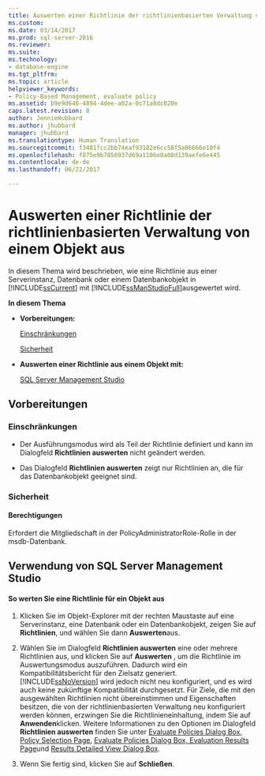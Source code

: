 ```yaml
---
title: Auswerten einer Richtlinie der richtlinienbasierten Verwaltung von einem Objekt aus | Microsoft-Dokumentation
ms.custom: 
ms.date: 03/14/2017
ms.prod: sql-server-2016
ms.reviewer: 
ms.suite: 
ms.technology:
- database-engine
ms.tgt_pltfrm: 
ms.topic: article
helpviewer_keywords:
- Policy-Based Management, evaluate policy
ms.assetid: b9e9d646-4894-4dee-a02a-0c71a8dc020e
caps.latest.revision: 8
author: JennieHubbard
ms.author: jhubbard
manager: jhubbard
ms.translationtype: Human Translation
ms.sourcegitcommit: f3481fcc2bb74eaf93182e6cc58f5a06666e10f4
ms.openlocfilehash: f875e9b7858937d69a1106e8a08d139aefe6e445
ms.contentlocale: de-de
ms.lasthandoff: 06/22/2017

---
```

# <a name="evaluate-a-policy-based-management-policy-from-an-object"></a>Auswerten einer Richtlinie der richtlinienbasierten Verwaltung von einem Objekt aus
  In diesem Thema wird beschrieben, wie eine Richtlinie aus einer Serverinstanz, Datenbank oder einem Datenbankobjekt in [!INCLUDE[ssCurrent](../../includes/sscurrent-md.md)] mit [!INCLUDE[ssManStudioFull](../../includes/ssmanstudiofull-md.md)]ausgewertet wird.  
  
 **In diesem Thema**  
  
-   **Vorbereitungen:**  
  
     [Einschränkungen](#Restrictions)  
  
     [Sicherheit](#Security)  
  
-   **Auswerten einer Richtlinie aus einem Objekt mit:**  
  
     [SQL Server Management Studio](#SSMSProcedure)  
  
##  <a name="BeforeYouBegin"></a> Vorbereitungen  
  
###  <a name="Restrictions"></a> Einschränkungen  
  
-   Der Ausführungsmodus wird als Teil der Richtlinie definiert und kann im Dialogfeld **Richtlinien auswerten** nicht geändert werden.  
  
-   Das Dialogfeld **Richtlinien auswerten** zeigt nur Richtlinien an, die für das Datenbankobjekt geeignet sind.  
  
###  <a name="Security"></a> Sicherheit  
  
####  <a name="Permissions"></a> Berechtigungen  
 Erfordert die Mitgliedschaft in der PolicyAdministratorRole-Rolle in der msdb-Datenbank.  
  
##  <a name="SSMSProcedure"></a> Verwendung von SQL Server Management Studio  
  
#### <a name="to-evaluate-a-policy-from-an-object"></a>So werten Sie eine Richtlinie für ein Objekt aus  
  
1.  Klicken Sie im Objekt-Explorer mit der rechten Maustaste auf eine Serverinstanz, eine Datenbank oder ein Datenbankobjekt, zeigen Sie auf **Richtlinien**, und wählen Sie dann **Auswerten**aus.  
  
2.  Wählen Sie im Dialogfeld **Richtlinien auswerten** eine oder mehrere Richtlinien aus, und klicken Sie auf **Auswerten** , um die Richtlinie im Auswertungsmodus auszuführen. Dadurch wird ein Kompatibilitätsbericht für den Zielsatz generiert. [!INCLUDE[ssNoVersion](../../includes/ssnoversion-md.md)] wird jedoch nicht neu konfiguriert, und es wird auch keine zukünftige Kompatibilität durchgesetzt. Für Ziele, die mit den ausgewählten Richtlinien nicht übereinstimmen und Eigenschaften besitzen, die von der richtlinienbasierten Verwaltung neu konfiguriert werden können, erzwingen Sie die Richtlinieneinhaltung, indem Sie auf **Anwenden**klicken. Weitere Informationen zu den Optionen im Dialogfeld **Richtlinien auswerten** finden Sie unter [Evaluate Policies Dialog Box, Policy Selection Page](../../relational-databases/policy-based-management/evaluate-policies-dialog-box-policy-selection-page.md), [Evaluate Policies Dialog Box, Evaluation Results Page](../../relational-databases/policy-based-management/evaluate-policies-dialog-box-evaluation-results-page.md)und [Results Detailed View Dialog Box](../../relational-databases/policy-based-management/results-detailed-view-dialog-box.md).  
  
3.  Wenn Sie fertig sind, klicken Sie auf **Schließen**.  
  
  
